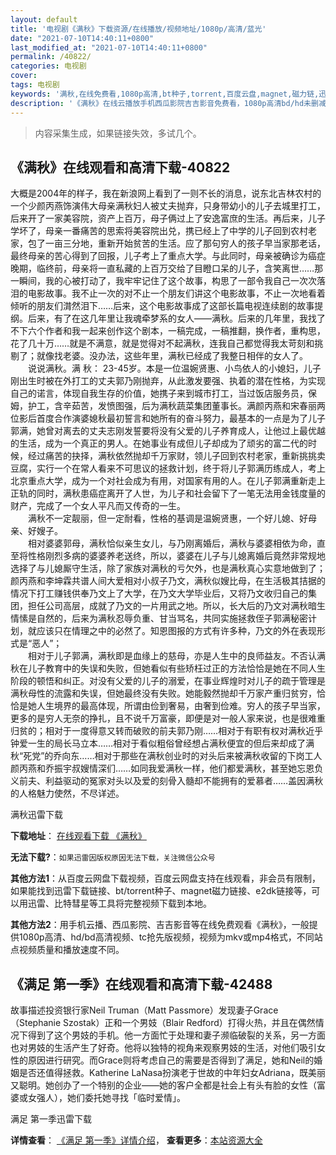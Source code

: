 ```yaml
---
layout: default
title: '电视剧《满秋》下载资源/在线播放/视频地址/1080p/高清/蓝光'
date: "2021-07-10T14:40:11+0800"
last_modified_at: "2021-07-10T14:40:11+0800"
permalink: /40822/
categories: 电视剧
cover:
tags: 电视剧
keywords: '满秋,在线免费看,1080p高清,bt种子,torrent,百度云盘,magnet,磁力链,迅雷下载资源'
description: '《满秋》在线云播放手机西瓜影院吉吉影音免费看，1080p高清bd/hd未删减完整版和tc抢先枪版，mkv/mp4格式，附带bt/torrent种子、magnet/磁力链、百度云盘、网盘资源迅雷下载链接'
---
```


>内容采集生成，如果链接失效，多试几个。


## 《满秋》在线观看和高清下载-40822

大概是2004年的样子，我在新浪网上看到了一则不长的消息，说东北吉林农村的一个少颜丙燕饰演伟大母亲满秋妇人被丈夫抛弃，只身带幼小的儿子去城里打工，后来开了一家美容院，资产上百万，母子俩过上了安逸富庶的生活。再后来，儿子学坏了，母亲一番痛苦的思索将美容院出兑，携已经上了中学的儿子回到农村老家，包了一亩三分地，重新开始贫苦的生活。应了那句穷人的孩子早当家那老话，最终母亲的苦心得到了回报，儿子考上了重点大学。与此同时，母亲被确诊为癌症晚期，临终前，母亲将一直私藏的上百万交给了目瞪口呆的儿子，含笑离世……那一瞬间，我的心被打动了，我牢牢记住了这个故事，构思了一部令我自己一次次落泪的电影故事。我不止一次的对不止一个朋友们讲这个电影故事，不止一次地看着倾听的朋友们潸然泪下……后来，这个电影故事成了这部长篇电视连续剧的故事提纲。后来，有了在这几年里让我魂牵梦系的女人——满秋。后来的几年里，我找了不下六个作者和我一起来创作这个剧本，一稿完成，一稿推翻，换作者，重构思，花了几十万&hellip;…就是不满意，就是觉得对不起满秋，连我自己都觉得我太苛刻和挑剔了；就像找老婆。没办法，这些年里，满秋已经成了我整日相伴的女人了。<br />　　说说满秋。满 秋： 23-45岁。本是一位温婉贤惠、小鸟依人的小媳妇，儿子刚出生时被在外打工的丈夫郭乃刚抛弃，从此激发要强、执着的潜在性格，为实现自己的诺言，体现自我生存的价值，她携子来到城市打工，当过饭店服务员，保姆，护工，含辛茹苦，发愤图强，后为满秋蔬菜集团董事长。满颜丙燕和宋春丽两位影后首度合作演婆媳秋最初誓言和她所有的奋斗努力，最基本的一点是为了儿子郭满，她曾对离去的丈夫志刚发誓要将没有父爱的儿子养育成人，让他过上最优越的生活，成为一个真正的男人。在她事业有成但儿子却成为了顽劣的富二代的时候，经过痛苦的抉择，满秋依然抛却千万家财，领儿子回到农村老家，重新挑挑卖豆腐，实行一个在常人看来不可思议的拯救计划，终于将儿子郭满历练成人，考上北京重点大学，成为一个对社会成为有用，对国家有用的人。在儿子郭满重新走上正轨的同时，满秋患癌症离开了人世，为儿子和社会留下了一笔无法用金钱度量的财产，完成了一个女人平凡而又传奇的一生。<br />　　满秋不一定靓丽，但一定耐看，性格的基调是温婉贤惠，一个好儿媳、好母亲、好嫂子。<br />　　相对婆婆郭母，满秋恰似亲生女儿，与乃刚离婚后，满秋与婆婆相依为命，直至将性格刚烈多病的婆婆养老送终，所以，婆婆在儿子与儿媳离婚后竟然非常规地选择了与儿媳厮守生活，除了家族对满秋的亏欠外，也是满秋真心实意地做到了；颜丙燕和李坤霖共谱人间大爱相对小叔子乃文，满秋似嫂比母，在生活极其拮据的情况下打工赚钱供奉乃文上了大学，在乃文大学毕业后，又将乃文收归自己的集团，担任公司高层，成就了乃文的一片用武之地。所以，长大后的乃文对满秋暗生情愫是自然的，后来为满秋忍辱负重、甘当骂名，共同实施拯救侄子郭满秘密计划，就应该只在情理之中的必然了。知恩图报的方式有许多种，乃文的外在表现形式是&ldquo;恶人”；<br />　　相对于儿子郭满，满秋即是血缘上的慈母，亦是人生中的良师益友。不否认满秋在儿子教育中的失误和失败，但她看似有些矫枉过正的方法恰恰是她在不同人生阶段的顿悟和纠正。对没有父爱的儿子的溺爱，在事业辉煌时对儿子的疏于管理是满秋母性的流露和失误，但她最终没有失败。她能毅然抛却千万家产重归贫穷，恰恰是她人生境界的最高体现，所谓由俭到奢易，由奢到俭难。穷人的孩子早当家，更多的是穷人无奈的挣扎，且不说千万富豪，即便是对一般人家来说，也是很难重归贫的；相对于一度得意又转而破败的前夫郭乃刚&hellip;…相对于有职有权对满秋近乎钟爱一生的局长马立本……相对于看似粗俗曾经想占满秋便宜的但后来却成了满秋“死党”的乔向东……相对于那些在满秋创业时的对头后来被满秋收留的下岗工人颜丙燕和乔振宇叔嫂情深们……如同我爱满秋一样，他们都爱满秋，甚至她忘恩负义前夫、利益驱动的冤家对头以及爱的刻骨入髓却不能拥有的爱慕者&hellip;…盖因满秋的人格魅力使然，不尽详述。


满秋迅雷下载

**下载地址**： [在线观看下载 《满秋》](https://www.993dy.com//vod-detail-id-11515.html) 


**无法下载?**：`如果迅雷因版权原因无法下载，关注微信公众号 `

**其他方法1**：从百度云网盘下载视频，百度云网盘支持在线观看，非会员有限制，如果能找到迅雷下载链接、bt/torrent种子、magnet磁力链接、e2dk链接等，可以用迅雷、比特彗星等工具将完整视频下载到本地。

**其他方法2**：用手机云播、西瓜影院、吉吉影音等在线免费观看《满秋》，一般提供1080p高清、hd/bd高清视频、tc抢先版视频，视频为mkv或mp4格式，不同站点视频质量和播放速度不同。


## 《满足 第一季》在线观看和高清下载-42488

故事描述投资银行家Neil Truman（Matt Passmore）发现妻子Grace（Stephanie Szostak）正和一个男妓（Blair Redford）打得火热，并且在偶然情况下得到了这个男妓的手机。他一方面忙于处理和妻子濒临破裂的关系，另一方面也对男妓的生活产生了好奇。他将以独特的视角来观察男妓的生活，对他们吸引女性的原因进行研究。而Grace则将考虑自己的需要是否得到了满足，她和Neil的婚姻是否还值得拯救。Katherine LaNasa扮演老于世故的中年妇女Adriana，既美丽又聪明。她创办了一个特别的企业——她的客户全都是社会上有头有脸的女性（富婆或女强人），她们委托她寻找「临时爱情」。<!---剧情end--->


满足 第一季迅雷下载

**详情查看**： [《满足 第一季》详情介绍](/movie/42488/)， **查看更多**：[本站资源大全](/movie/t/all/)

